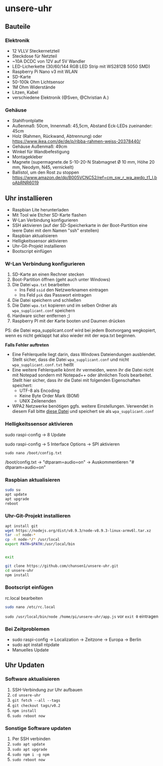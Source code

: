 # unsere-uhr

## Bauteile

### Elektronik

* 12 VLLV Steckernetzteil
* Steckdose für Netzteil
* ~10A DCDC von 12V auf 5V Wandler
* LED-Licherkette (30/60/144 RGB LED Strip mit WS2812B 5050 SMD)
* Raspberry Pi Nano v3 mit WLAN
* SD-Karte
* 50-100k Ohm Lichtsensor
* 1M Ohm Widerstände
* Litzen, Kabel
* verschiedene Elektronik (@Sven, @Christian A.)

### Gehäuse

* Stahlfrontplatte
*  Außenmaß: 50cm, Innenmaß: 45,5cm, Abstand Eck-LEDs zueinander: 45cm
* Holz (Rahmen, Rückwand, Abtrennung) oder https://www.ikea.com/de/de/p/ribba-rahmen-weiss-20378440/
*  Gehäuse Außenmaß: 49cm
* Winkel für Wandbefestigung
* Montagekleber
* Magnete (supermagnete.de S-10-20-N Stabmagnet Ø 10 mm, Höhe 20 mm, Neodym, N45, vernickelt)
* Ballistol, um den Rost zu stoppen https://www.amazon.de/dp/B005VCNC52/ref=cm_sw_r_wa_awdo_t1_I.boAbRNR6019

## Uhr installieren

* Raspbian Lite herunterladen
* Mit Tool wie Etcher SD-Karte flashen
* W-Lan Verbindung konfigurieren
* SSH aktivieren (auf der SD-Speicherkarte in der Boot-Partition eine leere Datei mit dem Namen "ssh" erstellen)
* Raspbian aktualisieren 
* Helligkeitssensor aktivieren
* Uhr-Git-Projekt installieren
* Bootscript einfügen

### W-Lan Verbindung konfigurieren
1. SD-Karte an einen Rechner stecken
2. Boot-Partition öffnen (geht auch unter Windows)
3. Die Datei ```wpa.txt``` bearbeiten
    * Ins Feld ```ssid``` den Netzwerknamen eintragen
    * Ins Feld ```psk``` das Passwort eintragen
4. Die Datei speichern und schließen
5. Die Datei ```wpa.txt``` kopieren und im selben Ordner als ```wpa_supplicant.conf``` speichern
6. Hardware sicher entfernen ;)
7. Raspberry PI mit der Karte booten und Daumen drücken

PS: die Datei wpa_supplicant.conf wird bei jedem Bootvorgang wegkopiert, wenn es nicht geklappt hat also wieder mit der wpa.txt beginnen.

**Falls Fehler auftreten**
* Eine Fehlerquelle liegt darin, dass Windows Dateiendungen ausblendet. Stellt sicher, dass die Datei ```wpa_supplicant.conf``` und nicht ```wpa_supplicant.conf.txt``` heißt
* Eine weitere Fehlerquelle könnt ihr vermeiden, wenn ihr die Datei nicht mit Notepad sondern mit Notepad++ oder ähnlichen Tools bearbeitet. Stellt hier sicher, dass ihr die Datei mit folgenden Eigenschaften speichert:
    * UTF-8 als Encoding
    * Keine Byte Order Mark (BOM)
    * UNIX Zeilenenden
* WPA2 Netzwerke benötigen ggfs. weitere Einstellungen. Verwendet in diesem Fall bitte [diese Datei](documentation/etc/wpa_supplicant.conf2) und speichert sie als ```wpa_supplicant.conf```

### Helligkeitssensor aktivieren
sudo raspi-config
-> 8 Update

sudo raspi-config
-> 5 Interface Options
-> SPI aktivieren

```
sudo nano /boot/config.txt
```
/boot/config.txt -> "dtparam=audio=on" -> Auskommentieren "# dtparam=audio=on"

### Raspbian aktualisieren

```bash
sudo su
apt update
apt upgrade
reboot
```

### Uhr-Git-Projekt installieren

```bash
apt install git
wget https://nodejs.org/dist/v8.9.3/node-v8.9.3-linux-armv6l.tar.xz
tar -xf node-*
cp -R node-*/* /usr/local
export PATH=$PATH:/usr/local/bin


exit

git clone https://github.com/chunsen1/unsere-uhr.git
cd unsere-uhr
npm install
```

### Bootscript einfügen

rc.local bearbeiten 

```bash
sudo nano /etc/rc.local
```

```sudo /usr/local/bin/node /home/pi/unsere-uhr/app.js``` vor ```exit 0``` eintragen

### Bei Zeitproblemen
* sudo raspi-config -> Localization -> Zeitzone -> Europa -> Berlin
* sudo apt install ntpdate
* Manuelles Update

## Uhr Updaten

### Software aktualisieren

1. SSH-Verbindung zur Uhr aufbauen
2. ```cd unsere-uhr```
3. ```git fetch --all --tags```
3. ```git checkout tags/v0.2```
4. ```npm install```
4. ```sudo reboot now```

### Sonstige Software updaten

1. Per SSH verbinden
2. ```sudo apt update```
3. ```sudo apt upgrade```
4. ```sudo npm i -g npm```
5. ```sudo reboot now```
